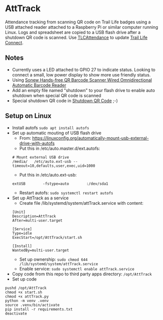 # AttTrack

Attendance tracking from scanning QR code on Trail Life badges using a USB attached reader attached to a Raspberry Pi or similar computer running Linux.  Logs and spreadsheet are copied to a USB flash drive after a shutdown QR code is scanned.  Use [TLCAttendance](https://github.com/gmorganVA/TLCAttendance) to update [Trail Life Connect](https://www.traillifeconnect.com/).

## Notes
- Currently uses a LED attached to GPIO 27 to indicate status.  Looking to connect a small, low power display to show more use friendly status.
- Using [Sonew Hands-free QR Barcode Scanner Wired Omnidirectional Automatic Barcode Reader](https://a.co/d/9T77YGB)
- Add an empty file named "shutdown" to your flash drive to enable auto shutdown when special QR code is scanned
- Special shutdown QR code in [Shutdown QR Code](948NinjaDown.pdf) ;-)

## Setup on Linux

- Install autofs ```sudo apt install autofs```
- Set up automatic mouting of USB flash drive
  - From: https://linuxconfig.org/automatically-mount-usb-external-drive-with-autofs
  - Put this in /etc/auto.master.d/ext.autofs:
  ```shell
  # Mount external USB drive
  /media/	/etc/auto.ext-usb --timeout=10,defaults,user,exec,uid=1000
  ```
  - Put this in /etc/auto.ext-usb:
  ```shell
  extUSB		-fstype=auto		:/dev/sda1
  ```
  - Restart autofs: ```sudo systemctl restart autofs```
- Set up AttTrack as a service
  - Create file /lib/systemd/system/attTrack.service with content:
  ```shell
  [Unit]
  Description=AttTrack
  After=multi-user.target

  [Service]
  Type=idle
  ExecStart=/opt/AttTrack/start.sh

  [Install]
  WantedBy=multi-user.target
  ```
  - Set up ownership: ```sudo chmod 644 /lib/systemd/system/attTrack.service```
  - Enable service: ```sudo systemctl enable attTrack.service```
- Copy code from this repo to third party apps directory: ```/opt/AttTrack```
- Set up code
```shell
pushd /opt/AttTrack
chmod +x start.sh
chmod +x attTrack.py
python -m venv .venv
source .venv/bin/activate
pip install -r requirements.txt
deactivate
```
